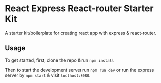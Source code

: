 # React Express React-router Starter Kit

A starter kit/boilerplate for creating react app with express & react-router.

## Usage

To get started, first, clone the repo & run `npm install`

Then to start the development server run `npm run dev` or run the express server by `npm start` & visit `loclhost:8080`.
